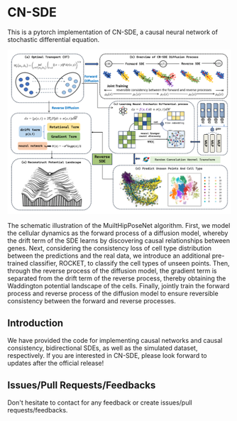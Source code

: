 # CN-SDE

This is a pytorch implementation of CN-SDE, a causal neural network of stochastic differential equation.

![](https://github.com/Starsm7/CN-SDE/blob/main/visual/imgs/CN-SDE.png)

The schematic illustration of the MuiltHipPoseNet algorithm. First, we model the cellular dynamics as the forward process of a diffusion model, whereby the drift term of the SDE learns by discovering causal relationships between genes. Next, considering the consistency loss of cell type distribution between the predictions and the real data, we introduce an additional pre-trained classifier, ROCKET, to classify the cell types of unseen points. Then, through the reverse process of the diffusion model, the gradient term is separated from the drift term of the reverse process, thereby obtaining the Waddington potential landscape of the cells. Finally, jointly train the forward process and reverse process of the diffusion model to ensure reversible consistency between the forward and reverse processes.

## Introduction

We have provided the code for implementing causal networks and causal consistency, bidirectional SDEs, as well as the simulated dataset, respectively. If you are interested in CN-SDE, please look forward to updates after the official release!

## Issues/Pull Requests/Feedbacks

Don't hesitate to contact for any feedback or create issues/pull requests/feedbacks.
